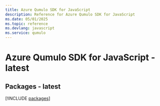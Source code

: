 ```yaml
---
title: Azure Qumulo SDK for JavaScript
description: Reference for Azure Qumulo SDK for JavaScript
ms.date: 05/01/2025
ms.topic: reference
ms.devlang: javascript
ms.service: qumulo
---
```

# Azure Qumulo SDK for JavaScript - latest
## Packages - latest
[!INCLUDE [packages](qumulo-index.md)]